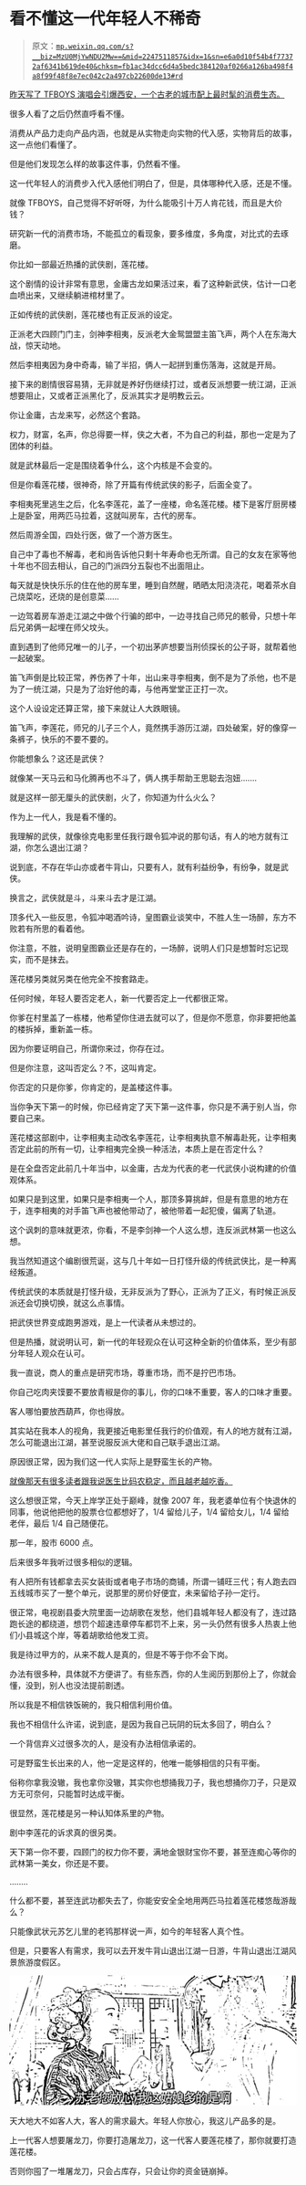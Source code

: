 # 看不懂这一代年轻人不稀奇

> 原文：[`mp.weixin.qq.com/s?__biz=MzU0MjYwNDU2Mw==&mid=2247511857&idx=1&sn=e6a0d10f54b4f77372af6341b619de40&chksm=fb1ac34dcc6d4a5bedc384120af0266a126ba498f4a8f99f48f8e7ec042c2a497cb22600de13#rd`](http://mp.weixin.qq.com/s?__biz=MzU0MjYwNDU2Mw==&mid=2247511857&idx=1&sn=e6a0d10f54b4f77372af6341b619de40&chksm=fb1ac34dcc6d4a5bedc384120af0266a126ba498f4a8f99f48f8e7ec042c2a497cb22600de13#rd)

[昨天写了 TFBOYS 演唱会引爆西安，一个古老的城市配上最时髦的消费生态。](http://mp.weixin.qq.com/s?__biz=MzU3NDc5Nzc0NQ==&mid=2247525290&idx=1&sn=7fad6057559740f1c0a76ee8d5277832&chksm=fd2ec174ca59486206fe0fcd183a0668018f08e79ee6af65923cf468d3c2655a57d7030573b1&scene=21#wechat_redirect)

很多人看了之后仍然直呼看不懂。

消费从产品力走向产品内涵，也就是从实物走向实物的代入感，实物背后的故事，这一点他们看懂了。

但是他们发现怎么样的故事这件事，仍然看不懂。

这一代年轻人的消费步入代入感他们明白了，但是，具体哪种代入感，还是不懂。

就像 TFBOYS，自己觉得不好听呀，为什么能吸引十万人肯花钱，而且是大价钱？

研究新一代的消费市场，不能孤立的看现象，要多维度，多角度，对比式的去琢磨。

你比如一部最近热播的武侠剧，莲花楼。

这个剧情的设计非常有意思，金庸古龙如果活过来，看了这种新武侠，估计一口老血喷出来，又继续躺进棺材里了。

正如传统的武侠剧，莲花楼也有正反派的设定。

正派老大四顾门门主，剑神李相夷，反派老大金鸳盟盟主笛飞声，两个人在东海大战，惊天动地。

然后李相夷因为身中奇毒，输了半招，俩人一起拼到重伤落海，这就是开局。

接下来的剧情很容易猜，无非就是养好伤继续打过，或者反派想要一统江湖，正派想要阻止，又或者正派黑化了，反派其实才是明教云云。 

你让金庸，古龙来写，必然这个套路。 

权力，财富，名声，你总得要一样，侠之大者，不为自己的利益，那也一定是为了团体的利益。

就是武林最后一定是围绕着争什么，这个内核是不会变的。

但是你看莲花楼，很神奇，除了开篇有传统武侠的影子，后面全变了。 

李相夷死里逃生之后，化名李莲花，盖了一座楼，命名莲花楼。楼下是客厅厨房楼上是卧室，用两匹马拉着，这就叫房车，古代的房车。

然后周游全国，四处行医，做了一个游方医生。 

自己中了毒也不解毒，老和尚告诉他只剩十年寿命也无所谓。自己的女友在家等他十年也不回去相认，自己的门派四分五裂也不出面阻止。

每天就是快快乐乐的住在他的房车里，睡到自然醒，晒晒太阳浇浇花，喝着茶水自己烧菜吃，还烧的是创意菜......

一边驾着房车游走江湖之中做个行骗的郎中，一边寻找自己师兄的骸骨，只想十年后兄弟俩一起埋在师父坟头。

直到遇到了他师兄唯一的儿子，一个初出茅庐想要当刑侦探长的公子哥，就帮着他一起破案。

笛飞声倒是比较正常，养伤养了十年，出山来寻李相夷，倒不是为了杀他，也不是为了一统江湖，只是为了治好他的毒，与他再堂堂正正打一次。

这个人设设定还算正常，接下来就让人大跌眼镜。 

笛飞声，李莲花，师兄的儿子三个人，竟然携手游历江湖，四处破案，好的像穿一条裤子，快乐的不要不要的。 

你能想象么？这还是武侠？ 

就像某一天马云和马化腾再也不斗了，俩人携手帮助王思聪去泡妞....... 

就是这样一部无厘头的武侠剧，火了，你知道为什么火么？ 

作为上一代人，我是看不懂的。 

我理解的武侠，就像徐克电影里任我行跟令狐冲说的那句话，有人的地方就有江湖，你怎么退出江湖？ 

说到底，不存在华山亦或者牛背山，只要有人，就有利益纷争，有纷争，就是武侠。 

换言之，武侠就是斗，斗来斗去才是江湖。 

顶多代入一些反思，令狐冲喝酒吟诗，皇图霸业谈笑中，不胜人生一场醉，东方不败若有所思的看着他。

你注意，不胜，说明皇图霸业还是存在的，一场醉，说明人们只是想暂时忘记现实，而不是抹去。 

莲花楼另类就另类在他完全不按套路走。 

任何时候，年轻人要否定老人，新一代要否定上一代都很正常。 

你爹在村里盖了一栋楼，他希望你住进去就可以了，但是你不愿意，你非要把他盖的楼拆掉，重新盖一栋。

因为你要证明自己，所谓你来过，你存在过。

但是你注意，这叫否定么？不，这叫肯定。 

你否定的只是你爹，你肯定的，是盖楼这件事。

当你争天下第一的时候，你已经肯定了天下第一这件事，你只是不满于别人当，你要自己来。 

莲花楼这部剧中，让李相夷主动改名李莲花，让李相夷执意不解毒赴死，让李相夷否定此前的所有一切，让李相夷完全换一种活法，本质上是在否定什么？ 

是在全盘否定此前几十年当中，以金庸，古龙为代表的老一代武侠小说构建的价值观体系。 

如果只是到这里，如果只是李相夷一个人，那顶多算挑衅，但是有意思的地方在于，连李相夷的对手笛飞声也被他带动了，被他带着一起犯傻，偏离了轨道。

这个讽刺的意味就更浓，你看，不是李剑神一个人这么想，连反派武林第一也这么想。 

我当然知道这个编剧很荒诞，这与几十年如一日打怪升级的传统武侠比，是一种离经叛道。 

传统武侠的本质就是打怪升级，无非反派为了野心，正派为了正义，有时候正派反派还会切换切换，就这么点事情。 

把武侠世界变成跑男游戏，是上一代读者从未想过的。 

但是热播，就说明认可，新一代的年轻观众在认可这种全新的价值体系，至少有部分年轻人观众在认可。

我一直说，商人的重点是研究市场，尊重市场，而不是拧巴市场。 

你自己吃肉夹馍要不要放青椒是你的事儿，你的口味不重要，客人的口味才重要。 

客人哪怕要放西葫芦，你也得放。 

其实站在我本人的视角，我更接近电影里任我行的价值观，有人的地方就有江湖，怎么可能退出江湖，甚至说服反派大佬和自己联手退出江湖。

原因很正常，因为我们这一代人实际上是野蛮生长的产物。 

[就像那天有很多读者跟我说医生比码农稳定，而且越老越吃香。](http://mp.weixin.qq.com/s?__biz=MzU0MjYwNDU2Mw==&mid=2247511846&idx=1&sn=ccc38755f7471c37e5ea8fcfb1b79c7b&chksm=fb1ac35acc6d4a4c7e6960b1cbd5b5b23548bacd2f4acdb656047c03203920f5bad751e4a3ab&scene=21#wechat_redirect) 

这么想很正常，今天上岸学正处于巅峰，就像 2007 年，我老婆单位有个快退休的同事，他说他把他的股票仓位都想好了，1/4 留给儿子，1/4 留给女儿，1/4 留给老伴，最后 1/4 自己随便花。 

那一年，股市 6000 点。 

后来很多年我听过很多相似的逻辑。

有人把所有钱都拿去买女装街或者电子市场的商铺，所谓一铺旺三代；有人跑去四五线城市买了一整个单元，说那里的房价好便宜，未来留给子孙一定行。

很正常，电视剧县委大院里面一边胡歌在发愁，他们县城年轻人都没有了，连过路跑长途的都绕道，想罚个超速违章停车都罚不上来，另一头仍然有很多人热衷上他们小县城这个岸，等着胡歌给他发工资。 

我是待过甲方的，从来不裁人是真的，但是不等于你不会下岗。

办法有很多种，具体就不方便讲了。有些东西，你的人生阅历到那份上了，你就会懂，没到，别人也没法提前剧透。 

所以我是不相信铁饭碗的，我只相信利用价值。 

我也不相信什么许诺，说到底，是因为我自己玩阴的玩太多回了，明白么？

一个背信弃义过很多次的人，是没有办法相信承诺的。

可是野蛮生长出来的人，他一定是这样的，他唯一能够相信的只有平衡。

俗称你拿我没辙，我也拿你没辙，其实你也想捅我刀子，我也想捅你刀子，只是双方无可奈何，只能暂时达成平衡。

很显然，莲花楼是另一种认知体系里的产物。 

剧中李莲花的诉求真的很另类。

天下第一你不要，四顾门的权力你不要，满地金银财宝你不要，甚至连痴心等你的武林第一美女，你还是不要。

........ 

什么都不要，甚至连武功都失去了，你能安安全全地用两匹马拉着莲花楼悠哉游哉么？

只能像武状元苏乞儿里的老鸨那样说一声，如今的年轻客人真个性。

但是，只要客人有需求，我可以去开发牛背山退出江湖一日游，牛背山退出江湖风景旅游度假区。

![](img/46040734516cc2c8a30e949f36ddf408.png)

天大地大不如客人大，客人的需求最大。年轻人你放心，我这儿产品多的是。 

上一代客人想要屠龙刀，你要打造屠龙刀，这一代客人要莲花楼了，那你就要打造莲花楼。 

否则你囤了一堆屠龙刀，只会占库存，只会让你的资金链崩掉。